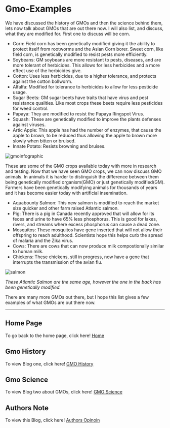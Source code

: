 # Gmo-Examples

We have discussed the history of GMOs and then the science behind them, lets now talk about GMOs that are out there now. I will also list, and discuss, what they are modified for. First one to discuss will be corn.

- Corn: Field corn has been genetically modified giving it the ability to protect itself from rootworms and the Asian Corn borer. Sweet corn, like field corn, is genetically modified to resist pests more efficiently. 
- Soybeans: GM soybeans are more resistant to pests, diseases, and are more tolerant of herbicides. This allows for less herbicides and a more effect use of the herbicides give. 
- Cotton: Uses less herbicides, due to a higher tolerance, and protects against the cotton bollworm. 
- Alfalfa: Modified for tolerance to herbicides to allow for less pesticide usage. 
- Sugar Beets: GM sugar beets have traits that have virus and pest resistance qualities. Like most crops these beets require less pesticides for weed control. 
- Papaya: They are modified to resist the Papaya Ringspot Virus. 
- Squash: These are genetically modified to improve the plants defenses against viruses. 
- Artic Apple: This apple has had the number of enzymes, that cause the apple to brown, to be reduced thus allowing the apple to brown more slowly when bitten or bruised. 
- Innate Potato: Resists browning and bruises. 

![gmoinfographic](https://user-images.githubusercontent.com/43043543/47854593-246e6f80-ddb0-11e8-85bb-a90723c80a36.png)

These are some of the GMO crops available today with more in research and testing. Now that we have seen GMO crops, we can now discuss GMO animals. In animals it is harder to distinguish the difference between them being genetically modified organism(GMO) or just genetically modified(GM). Farmers have been genetically modifying animals for thousands of years and it has become easier today with artificial insemination. 

- Aquabounty Salmon: This new salmon is modified to reach the market size quicker and other farm raised Atlantic salmon. 
- Pig: There is a pig in Canada recently approved that will allow for its feces and urine to have 65% less phosphorus. This is good for lakes, rivers, and streams where excess phosphorus can cause a dead zone. 
- Mosquitos: These mosquitos have gene inserted that will not allow their offspring to reach adulthood. Scientists hope this helps curb the spread of malaria and the Zika virus. 
- Cows: There are cows that can now produce milk compostionally similar to human milk. 
- Chickens: These chickens, still in progress, now have a gene that interrupts the transmission of the avian flu.

![salmon](https://user-images.githubusercontent.com/43043543/47855007-559b6f80-ddb1-11e8-8c29-b053fe40ac88.jpg)

*These Atlantic Salmon are the same age, however the one in the back has been genetically modified.* 

There are many more GMOs out there, but I hope this list gives a few examples of what GMOs are out there now. 

---

## Home Page

To go back to the home page, click here! [Home](https://wdeaton.github.io/GMO-Introduction/)

## Gmo History

To view Blog one, click here! [GMO History](https://wdeaton.github.io/Gmos-Blog/)

## Gmo Science

To view Blog two about GMOs, click here! [GMO Science](https://wdeaton.github.io/Gmos-Blog-Science/)

## Authors Note

To view this Blog, click here! [Authors Opinoin](https://wdeaton.github.io/GMO-Opinion/)
